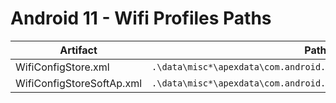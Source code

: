 # Android 11 - Wifi Profiles Paths

| **Artifact**              | **Path**                                                         |
|---------------------------|------------------------------------------------------------------|
| WifiConfigStore.xml       | `.\data\misc*\apexdata\com.android.wifi\WifiConfigStore.xml`       |
| WifiConfigStoreSoftAp.xml | `.\data\misc*\apexdata\com.android.wifi\WifiConfigStoreSoftAp.xml` |